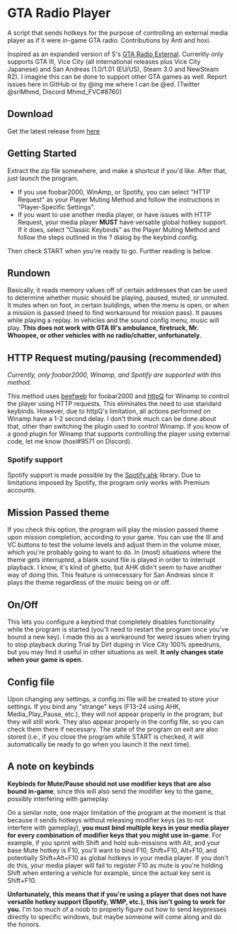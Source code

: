# GTA Radio Player
A script that sends hotkeys for the purpose of controlling an external media player as if it were in-game GTA radio. Contributions by Anti and hoxi.

Inspired as an expanded version of S's [GTA Radio External](https://github.com/lotsofs/GTA-Radio-External).
Currently only supports GTA III, Vice City (all international releases plus Vice City Japanese) and San Andreas (1.0/1.01 (EU/US), Steam 3.0 and NewSteam R2). I imagine this can be done to support other GTA games as well. Report issues here in GitHub or by @ing me where I can be @ed. (Twitter @srlMhmd, Discord Mhmd_FVC#8760)

## Download
Get the latest release from [here](https://github.com/MhmdFVC/GTARadioPlayer/releases)

## Getting Started
Extract the zip file somewhere, and make a shortcut if you'd like. After that, just launch the program.
* If you use foobar2000, WinAmp, or Spotify, you can select "HTTP Request" as your Player Muting Method and follow the instructions in "Player-Specific Settings".
* If you want to use another media player, or have issues with HTTP Request, your media player **MUST** have versatile global hotkey support. If it does, select "Classic Keybinds" as the Player Muting Method and follow the steps outlined in the ? dialog by the keybind config.

Then check START when you're ready to go. Further reading is below.

## Rundown
Basically, it reads memory values off of certain addresses that can be used to determine whether music should be playing, paused, muted, or unmuted.
It mutes when on foot, in certain buildings, when the menu is open, or when a mission is passed (need to find workaround for mission pass). It pauses while playing a replay. In vehicles and the sound config menu, music will play. **This does not work with GTA III's ambulance, firetruck, Mr. Whoopee, or other vehicles with no radio/chatter, unfortunately.**

## HTTP Request muting/pausing (recommended)
*Currently, only foobar2000, Winamp, and Spotify are supported with this method.*

This method uses [beefweb](https://www.foobar2000.org/components/view/foo_beefweb) for foobar2000 and [httpQ](http://httpq.sourceforge.net/) for Winamp to control the player using HTTP requests. This eliminates the need to use standard keybinds. However, due to httpQ's limitation, all actions performed on Winamp have a 1-2 second delay. I don't think much can be done about that, other than switching the plugin used to control Winamp. If you know of a good plugin for Winamp that supports controlling the player using external code, let me know (hoxi#9571 on Discord).

### Spotify support
Spotify support is made possible by the [Spotify.ahk](https://github.com/CloakerSmoker/Spotify.ahk) library. Due to limitations imposed by Spotify, the program only works with Premium accounts.

## Mission Passed theme
If you check this option, the program will play the mission passed theme upon mission completion, according to your game. You can use the III and VC buttons to test the volume levels and adjust them in the volume mixer, which you're probably going to want to do. In (most) situations where the theme gets interrupted, a blank sound file is played in order to interrupt playback. I know, it's kind of ghetto, but AHK didn't seem to have another way of doing this. This feature is unnecessary for San Andreas since it plays the theme regardless of the music being on or off.

## On/Off
This lets you configure a keybind that completely disables functionality while the program is started (you'll need to restart the program once you've bound a new key). I made this as a workaround for weird issues when trying to stop playback during Trial by Dirt duping in Vice City 100% speedruns, but you may find it useful in other situations as well. **It only changes state when your game is open.**

## Config file
Upon changing any settings, a config.ini file will be created to store your settings. If you bind any "strange" keys (F13-24 using AHK, Media_Play_Pause, etc.), they will not appear properly in the program, but they will still work. They also appear properly in the config file, so you can check them there if necessary. The state of the program on exit are also stored (i.e., if you close the program while START is checked, it will automatically be ready to go when you launch it the next time).

## A note on keybinds
**Keybinds for Mute/Pause should not use modifier keys that are also bound in-game**, since this will also send the modifier key to the game, possibly interfering with gameplay.

On a similar note, one major limitation of the program at the moment is that because it sends hotkeys without releasing modifier keys (as to not interfere with gameplay), **you must bind multiple keys in your media player for every combination of modifier keys that you might use in-game**. For example, if you sprint with Shift and hold sub-missions with Alt, and your base Mute hotkey is F10, you'll want to bind F10, Shift+F10, Alt+F10, and potentially Shift+Alt+F10 as global hotkeys in your media player. If you don't do this, your media player will fail to register F10 as mute is you're holding Shift when entering a vehicle for example, since the actual key sent is Shift+F10.

**Unfortunately, this means that if you're using a player that does not have versatile hotkey support (Spotify, WMP, etc.), this isn't going to work for you.** I'm too much of a noob to properly figure out how to send keypresses directly to specific windows, but maybe someone will come along and do the honors.
